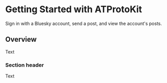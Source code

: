 # Getting Started with ATProtoKit

Sign in with a Bluesky account, send a post, and view the account's posts.

## Overview

<!--@START_MENU_TOKEN@-->Text<!--@END_MENU_TOKEN@-->

### Section header

<!--@START_MENU_TOKEN@-->Text<!--@END_MENU_TOKEN@-->
